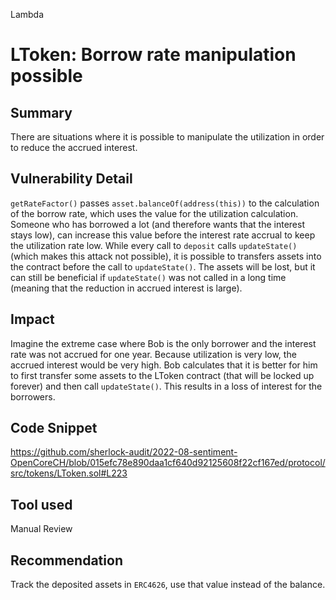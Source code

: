 Lambda
# LToken: Borrow rate manipulation possible

## Summary
There are situations where it is possible to manipulate the utilization in order to reduce the accrued interest.

## Vulnerability Detail
`getRateFactor()` passes `asset.balanceOf(address(this))` to the calculation of the borrow rate, which uses the value for the utilization calculation. Someone who has borrowed a lot (and therefore wants that the interest stays low), can increase this value before the interest rate accrual to keep the utilization rate low. While every call to `deposit` calls `updateState()` (which makes this attack not possible), it is possible to transfers assets into the contract before the call to `updateState()`. The assets will be lost, but it can still be beneficial if `updateState()` was not called in a long time (meaning that the reduction in accrued interest is large).

## Impact
Imagine the extreme case where Bob is the only borrower and the interest rate was not accrued for one year. Because utilization is very low, the accrued interest would be very high. Bob calculates that it is better for him to first transfer some assets to the LToken contract (that will be locked up forever) and then call `updateState()`. This results in a loss of interest for the borrowers.

## Code Snippet
https://github.com/sherlock-audit/2022-08-sentiment-OpenCoreCH/blob/015efc78e890daa1cf640d92125608f22cf167ed/protocol/src/tokens/LToken.sol#L223

## Tool used

Manual Review

## Recommendation
Track the deposited assets in `ERC4626`, use that value instead of the balance.
